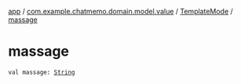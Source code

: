 [app](../../index.md) / [com.example.chatmemo.domain.model.value](../index.md) / [TemplateMode](index.md) / [massage](./massage.md)

# massage

`val massage: `[`String`](https://kotlinlang.org/api/latest/jvm/stdlib/kotlin/-string/index.html)
